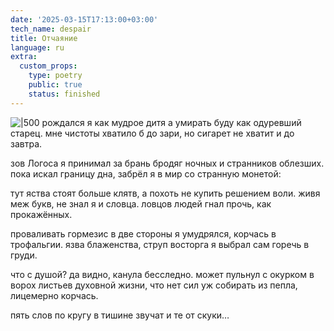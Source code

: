 ```yaml
---
date: '2025-03-15T17:13:00+03:00'
tech_name: despair
title: Отчаяние
language: ru
extra:
  custom_props:
    type: poetry
    public: true
    status: finished
---
```


![|500](/images/despair.png)
рождался я как мудрое дитя
а умирать буду как одуревший старец.
мне чистоты хватило б до зари,
но сигарет не хватит и до завтра.

зов Логоса я принимал за брань
бродяг ночных и странников облезших.
пока искал границу дна,
забрёл я в мир со странную монетой:

тут яства стоят больше клятв,
а похоть не купить решением воли.
живя меж букв, не знал я и словца.
ловцов людей гнал прочь, как прокажённых.

проваливать гормезис в две стороны
я умудрялся, корчась в трофальгии.
язва блаженства, струп восторга
я выбрал сам горечь в груди.

что с душой? да видно, канула бесследно.
может пульнул с окурком в ворох листьев
духовной жизни, что нет сил уж собирать
из пепла, лицемерно корчась.

пять слов по кругу в тишине звучат
и те от скуки…